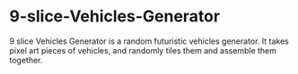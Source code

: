 # 9-slice-Vehicles-Generator
9 slice Vehicles Generator is a random futuristic vehicles generator.
It takes pixel art pieces of vehicles, and randomly tiles them and assemble them together.

